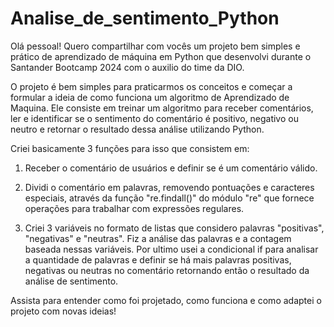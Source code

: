 # Analise_de_sentimento_Python

Olá pessoal! Quero compartilhar com vocês um projeto bem simples e prático de aprendizado de máquina em Python que desenvolvi durante o Santander Bootcamp 2024 com o auxilio do time da DIO. 

O projeto é bem simples para praticarmos os conceitos e começar a formular a ideia de como funciona um algoritmo de Aprendizado de Maquina.
Ele consiste em treinar um algoritmo para receber comentários, ler e identificar se o sentimento do comentário é positivo, negativo ou neutro e retornar o resultado dessa análise utilizando Python.

Criei basicamente 3 funções para isso que consistem em:

1. Receber o comentário de usuários e definir se é um comentário válido.

2. Dividi o comentário em palavras, removendo pontuações e caracteres especiais, através da função "re.findall()" do módulo "re" que fornece operações para trabalhar com expressões regulares.

3. Criei 3 variáveis no formato de listas que considero palavras "positivas", "negativas" e "neutras". 
Fiz a análise das palavras e a contagem baseada nessas variáveis.
Por ultimo usei a condicional if para analisar a quantidade de palavras e definir se há mais palavras positivas, negativas ou neutras no comentário retornando então o resultado da análise de sentimento.

Assista para entender como foi projetado, como funciona e como adaptei o projeto com novas ideias!
